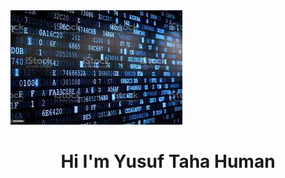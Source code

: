 <img src="https://github.com/YusufTHuman/YusufTHuman/blob/main/images.jpg?raw=true">

<h1 align="center">Hi I'm Yusuf Taha Human</h1>


